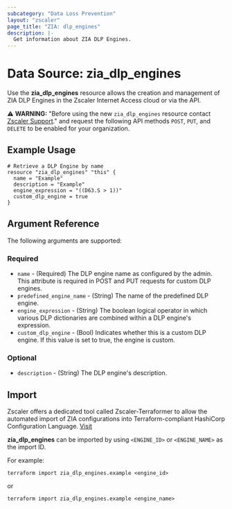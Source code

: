 ```yaml
---
subcategory: "Data Loss Prevention"
layout: "zscaler"
page_title: "ZIA: dlp_engines"
description: |-
  Get information about ZIA DLP Engines.
---
```


# Data Source: zia_dlp_engines

Use the **zia_dlp_engines** resource allows the creation and management of ZIA DLP Engines in the Zscaler Internet Access cloud or via the API.

⚠️ **WARNING:** "Before using the new ``zia_dlp_engines`` resource contact [Zscaler Support](https://help.zscaler.com/login-tickets)." and request the following API methods ``POST``, ``PUT``, and ``DELETE`` to be enabled for your organization.

## Example Usage

```hcl
# Retrieve a DLP Engine by name
resource "zia_dlp_engines" "this" {
  name = "Example"
  description = "Example"
  engine_expression = "((D63.S > 1))"
  custom_dlp_engine = true
}
```

## Argument Reference

The following arguments are supported:

### Required

* `name` - (Required) The DLP engine name as configured by the admin. This attribute is required in POST and PUT requests for custom DLP engines.
* `predefined_engine_name` - (String) The name of the predefined DLP engine.
* `engine_expression` - (String) The boolean logical operator in which various DLP dictionaries are combined within a DLP engine's expression.
* `custom_dlp_engine` - (Bool) Indicates whether this is a custom DLP engine. If this value is set to true, the engine is custom.

### Optional

* `description` - (String) The DLP engine's description.

## Import

Zscaler offers a dedicated tool called Zscaler-Terraformer to allow the automated import of ZIA configurations into Terraform-compliant HashiCorp Configuration Language.
[Visit](https://github.com/zscaler/zscaler-terraformer)

**zia_dlp_engines** can be imported by using `<ENGINE_ID>` or `<ENGINE_NAME>` as the import ID.

For example:

```shell
terraform import zia_dlp_engines.example <engine_id>
```

or

```shell
terraform import zia_dlp_engines.example <engine_name>
```
